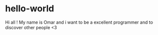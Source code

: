 # hello-world
Hi all !
My name is Omar and i want to be a excellent programmer and to discover other people <3
